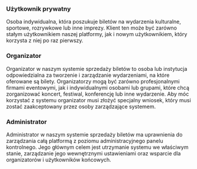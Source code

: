 ### Użytkownik prywatny
Osoba indywidualna, która poszukuje biletów na wydarzenia kulturalne, sportowe, rozrywkowe lub inne imprezy. Klient ten może być zarówno stałym użytkownikiem naszej platformy, jak i nowym użytkownikiem, który korzysta z niej po raz pierwszy.

### Organizator
Organizator w naszym systemie sprzedaży biletów to osoba lub instytucja odpowiedzialna za tworzenie i zarządzanie wydarzeniami, na które oferowane są bilety. Organizatorzy mogą być zarówno profesjonalnymi firmami eventowymi, jak i indywidualnymi osobami lub grupami, które chcą zorganizować koncert, festiwal, konferencję lub inne wydarzenie. Aby móc korzystać z systemu organizator musi złożyć specjalny wniosek, który musi zostać zaakceptowany przez osoby zarządzające systemem.
### Administrator

Administrator w naszym systemie sprzedaży biletów ma uprawnienia do zarządzania całą platformą z poziomu administracyjnego panelu kontrolnego. Jego głównym celem jest utrzymanie systemu we właściwym stanie, zarządzanie jego wewnętrznymi ustawieniami oraz wsparcie dla organizatorów i użytkowników końcowych.
